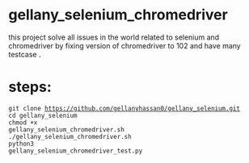 # gellany_selenium_chromedriver
this project solve all issues in the world related to selenium and chromedriver by fixing version of chromedriver to 102 and have many testcase .

# steps:

<code>git clone https://github.com/gellanyhassan0/gellany_selenium.git</code><br>
<code>cd gellany_selenium</code><br>
<code>chmod +x gellany_selenium_chromedriver.sh</code><br>
<code>./gellany_selenium_chromedriver.sh</code><br>
<code>python3 gellany_selenium_chromedriver_test.py</code><br>
